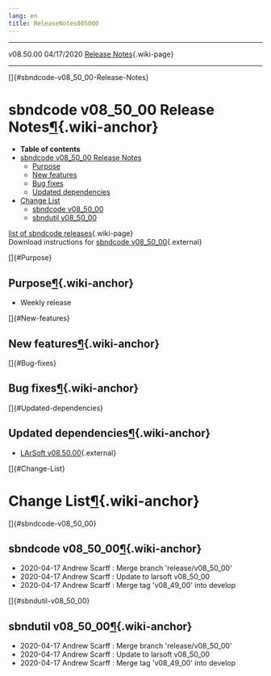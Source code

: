 ```yaml
---
lang: en
title: ReleaseNotes085000
---
```


  ----------- ------------ -- -- ------------------------------------------------------
  v08.50.00   04/17/2020         [Release Notes](ReleaseNotes085000.html){.wiki-page}
  ----------- ------------ -- -- ------------------------------------------------------

[]{#sbndcode-v08_50_00-Release-Notes}

sbndcode v08\_50\_00 Release Notes[¶](#sbndcode-v08_50_00-Release-Notes){.wiki-anchor}
======================================================================================

-   **Table of contents**
-   [sbndcode v08\_50\_00 Release
    Notes](#sbndcode-v08_50_00-Release-Notes)
    -   [Purpose](#Purpose)
    -   [New features](#New-features)
    -   [Bug fixes](#Bug-fixes)
    -   [Updated dependencies](#Updated-dependencies)
-   [Change List](#Change-List)
    -   [sbndcode v08\_50\_00](#sbndcode-v08_50_00)
    -   [sbndutil v08\_50\_00](#sbndutil-v08_50_00)

[list of sbndcode
releases](List_of_SBND_code_releases.html){.wiki-page}\
Download instructions for [sbndcode
v08\_50\_00](http://scisoft.fnal.gov/scisoft/bundles/sbnd/v08_50_00/sbndcode-v08_50_00.html){.external}

[]{#Purpose}

Purpose[¶](#Purpose){.wiki-anchor}
----------------------------------

-   Weekly release

[]{#New-features}

New features[¶](#New-features){.wiki-anchor}
--------------------------------------------

[]{#Bug-fixes}

Bug fixes[¶](#Bug-fixes){.wiki-anchor}
--------------------------------------

[]{#Updated-dependencies}

Updated dependencies[¶](#Updated-dependencies){.wiki-anchor}
------------------------------------------------------------

-   [LArSoft
    v08.50.00](https://cdcvs.fnal.gov/redmine/projects/larsoft/wiki/ReleaseNotes085000){.external}

[]{#Change-List}

Change List[¶](#Change-List){.wiki-anchor}
==========================================

[]{#sbndcode-v08_50_00}

sbndcode v08\_50\_00[¶](#sbndcode-v08_50_00){.wiki-anchor}
----------------------------------------------------------

-   2020-04-17 Andrew Scarff : Merge branch \'release/v08\_50\_00\'
-   2020-04-17 Andrew Scarff : Update to larsoft v08\_50\_00
-   2020-04-17 Andrew Scarff : Merge tag \'v08\_49\_00\' into develop

[]{#sbndutil-v08_50_00}

sbndutil v08\_50\_00[¶](#sbndutil-v08_50_00){.wiki-anchor}
----------------------------------------------------------

-   2020-04-17 Andrew Scarff : Merge branch \'release/v08\_50\_00\'
-   2020-04-17 Andrew Scarff : Update to larsoft v08\_50\_00
-   2020-04-17 Andrew Scarff : Merge tag \'v08\_49\_00\' into develop
